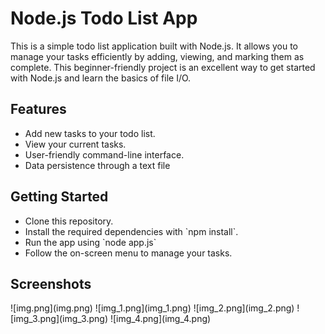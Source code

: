 <h1>Node.js Todo List App</h1>

<p>This is a simple todo list application built with Node.js. It allows you to manage your tasks efficiently by adding, viewing, and marking them as complete. This beginner-friendly project is an excellent way to get started with Node.js and learn the basics of file I/O.</p>

<h2>Features</h2> 
<ul>
    <li>Add new tasks to your todo list.</li>
    <li>View your current tasks.</li>
    <li>User-friendly command-line interface.</li>
    <li>Data persistence through a text file</li>
</ul>

<h2>Getting Started</h2>
<ul>
    <li>Clone this repository.</li>
    <li>Install the required dependencies with `npm install`.</li>
    <li>Run the app using `node app.js`</li>
    <li>Follow the on-screen menu to manage your tasks.</li>
</ul>

<h2>Screenshots</h2>
![img.png](img.png)
![img_1.png](img_1.png)
![img_2.png](img_2.png)
![img_3.png](img_3.png)
![img_4.png](img_4.png)